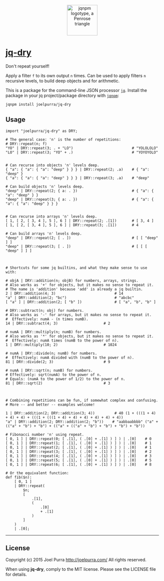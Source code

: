 <p align="center">
  <img src="https://rawgit.com/joelpurra/jqnpm/master/resources/logotype/penrose-triangle.svg" alt="jqnpm logotype, a Penrose triangle" width="100" />
</p>

# [jq-dry](https://github.com/joelpurra/jq-dry)

Don't repeat yourself!

Apply a filter `f` to its own output `n` times. Can be used to apply filters `n` recursive levels, to build deep objects and for arithmetic.

This is a package for the command-line JSON processor [`jq`](https://stedolan.github.io/jq/). Install the package in your jq project/package directory with [`jqnpm`](https://github.com/joelpurra/jqnpm):

```bash
jqnpm install joelpurra/jq-dry
```



## Usage


```jq
import "joelpurra/jq-dry" as DRY;

# The general case: 'n' is the number of repetitions:
# DRY::repeat(n; f)
"YO" | DRY::repeat(3; . + "LO")                           # "YOLOLOLO"
"LO" | DRY::repeat(3; "YO" + .)                           # "YOYOYOLO"


# Can recurse into objects 'n' levels deep.
{ "a": { "a": { "a": "deep" } } } | DRY::repeat(2; .a)    # { "a": "deep" }
{ "a": { "a": { "a": "deep" } } } | DRY::repeat(3; .a)    # "deep"

# Can build objects 'n' levels deep.
"deep" | DRY::repeat(2; { a: . })                         # { "a": { "a": "deep" } }
"deep" | DRY::repeat(3; { a: . })                         # { "a": { "a": { "a": "deep" } } }


# Can recurse into arrays 'n' levels deep.
[ 1, [ 2, [ 3, 4 ], 5 ], 6 ] | DRY::repeat(2; .[1])       # [ 3, 4 ]
[ 1, [ 2, [ 3, 4 ], 5 ], 6 ] | DRY::repeat(3; .[1])       # 4

# Can build arrays 'n' levels deep.
"deep" | DRY::repeat(2; [ . ])                            # [ [ "deep" ] ]
"deep" | DRY::repeat(3; [ . ])                            # [ [ [ "deep" ] ] ]



# Shortcuts for some jq builtins, and what they make sense to use with:

# objA | DRY::addition(n; objB) for numbers, arrays, strings.
# Also works as '+' for objects, but it makes no sense to repeat it.
# The name is 'addition' because 'add' is already a jq builtin.
2 | DRY::addition(4; 3)                           # 14
"a" | DRY::addition(2; "bc")                      # "abcbc"
[ "a" ] | DRY::addition(2; [ "b" ])               # [ "a", "b", "b" ]

# DRY::subtract(n; obj) for numbers.
# Also works as '-' for arrays, but it makes no sense to repeat it.
#  Effectively: numA - (n times numB).
14 | DRY::subtract(4; 3)                     # 2

# numA | DRY::multiply(n; numB) for numbers.
# Also works as '*' for objects, but it makes no sense to repeat it.
#  Effectively: numA times (numB to the power of n).
1 | DRY::multiply(10; 2)                     # 1024

# numA | DRY::divide(n; numB) for numbers.
#  Effectively: numA divided with (numB to the power of n).
81 | DRY::divide(2; 3)                       # 9

# numA | DRY::sqrt(n; numB) for numbers.
# Effectively: sqrt(numA) to the power of n.
# Equals: (numA to the power of 1/2) to the power of n.
81 | DRY::sqrt(2)                            # 3



# Combining repetitions can be fun, if somewhat complex and confusing.
# More -- and better -- examples welcome!

1 | DRY::addition(2; DRY::addition(3; 4))         # 40 (1 + (((1 + 4) + 4) + 4) + (((1 + (((1 + 4) + 4) + 4) + 4) + 4) + 4))
"a" | DRY::addition(2; DRY::addition(2; "b"))    # "aabbaabbbb" ("a" + (("a" + "b") + "b") + (("a" + (("a" + "b") + "b") + "b") + "b"))

# Fibonacci number 'n' using repeat.
[ 0, 1 ] | DRY::repeat(0; [ .[1], ( .[0] + .[1] ) ] ) | .[0]    # 0
[ 0, 1 ] | DRY::repeat(1; [ .[1], ( .[0] + .[1] ) ] ) | .[0]    # 1
[ 0, 1 ] | DRY::repeat(2; [ .[1], ( .[0] + .[1] ) ] ) | .[0]    # 1
[ 0, 1 ] | DRY::repeat(3; [ .[1], ( .[0] + .[1] ) ] ) | .[0]    # 2
[ 0, 1 ] | DRY::repeat(4; [ .[1], ( .[0] + .[1] ) ] ) | .[0]    # 3
[ 0, 1 ] | DRY::repeat(5; [ .[1], ( .[0] + .[1] ) ] ) | .[0]    # 5
[ 0, 1 ] | DRY::repeat(6; [ .[1], ( .[0] + .[1] ) ] ) | .[0]    # 8

# Or the equivalent function:
def fib($n):
	[ 0, 1 ]
	| DRY::repeat(
		$n;
		[
			.[1],
			(
				.[0]
				+ .[1]
			)
		]
	)
	| .[0];
```



---

## License
Copyright (c) 2015 Joel Purra <http://joelpurra.com/>
All rights reserved.

When using **jq-dry**, comply to the MIT license. Please see the LICENSE file for details.
